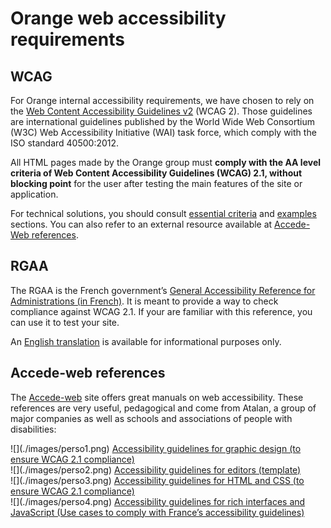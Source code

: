 # Orange web accessibility requirements
<script>$(document).ready(function () {
    setBreadcrumb([{"label":"All requirements"}]);
});</script>
## WCAG

For Orange internal accessibility requirements, we have chosen to rely on the [Web Content Accessibility Guidelines v2](https://www.w3.org/TR/WCAG20/) (<abbr>WCAG</abbr> 2). Those guidelines are international guidelines published by the World Wide Web Consortium (<abbr>W3C</abbr>) Web Accessibility Initiative (<abbr>WAI</abbr>) task force, which comply with the <abbr>ISO</abbr> standard 40500:2012.

All <abbr>HTML</abbr> pages made by the Orange group must **comply with the AA level criteria of Web Content Accessibility Guidelines (<abbr>WCAG</abbr>) 2.1, without blocking point** for the user after testing the main features of the site or application.

For technical solutions, you should consult [essential criteria](./fondamentaux.html) and [examples](./exemples.html) sections. You can also refer to an external resource available at [Accede-Web references](http://wiki.accede-web.com/en/home).

## <abbr>RGAA</abbr>

The <abbr>RGAA</abbr> is the French government’s [General Accessibility Reference for Administrations (in French)](http://references.modernisation.gouv.fr/referentiel/). It is meant to provide a way to check compliance against <abbr>WCAG</abbr> 2.1.
If your are familiar with this reference, you can use it to test your site.

An [English translation](https://disic.github.io/rgaa_referentiel_en/introduction-RGAA.html) is available for informational purposes only. 

## Accede-web references

The [Accede-web](http://wiki.accede-web.com/en/) site offers great manuals on web accessibility. These references are very useful, pedagogical and come from Atalan, a group of major companies as well as schools and associations of people with disabilities: 
  
<div class="perso col-sm-12 col-md-6 col-lg-3">
    ![](./images/perso1.png) 
    <a href="http://wiki.accede-web.com/en/notices/graphique-ergonomique" class="btn btn-info">Accessibility guidelines for graphic design (to ensure <abbr>WCAG</abbr> 2.1 compliance)</a>
</div>
<div class="perso col-sm-12 col-md-6 col-lg-3">
    ![](./images/perso2.png)    
    <a href="http://wiki.accede-web.com/en/notices/contributeurs" class="btn btn-info">Accessibility guidelines for editors (template)</a>
</div>
<div class="perso col-sm-12 col-md-6 col-lg-3">
    ![](./images/perso3.png)  
    <a href="http://wiki.accede-web.com/en/notices/html-css" class="btn btn-info">Accessibility guidelines for <abbr>HTML</abbr> and <abbr>CSS</abbr> (to ensure <abbr>WCAG</abbr> 2.1 compliance)</a>
</div>
<div class="perso col-sm-12 col-md-6 col-lg-3">
    ![](./images/perso4.png)  
    <a href="http://wiki.accede-web.com/en/notices/interfaces-riches-javascript" class="btn btn-info">Accessibility guidelines for rich interfaces and JavaScript (Use cases to comply with France’s accessibility guidelines)</a>
</div>      


<br>&nbsp;
<!--  This file is part of a11y-guidelines | Our vision of mobile & web accessibility guidelines and best practices, with valid/invalid examples.
 Copyright (C) 2016  Orange SA
 See the Creative Commons Legal Code Attribution-ShareAlike 3.0 Unported License for more details (LICENSE file). -->